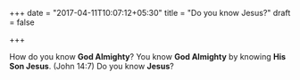 +++
date = "2017-04-11T10:07:12+05:30"
title = "Do you know Jesus?"
draft = false

+++

How do you know **God Almighty**?
You know **God Almighty** by knowing **His Son Jesus**. (John 14:7)
Do you know **Jesus**?

